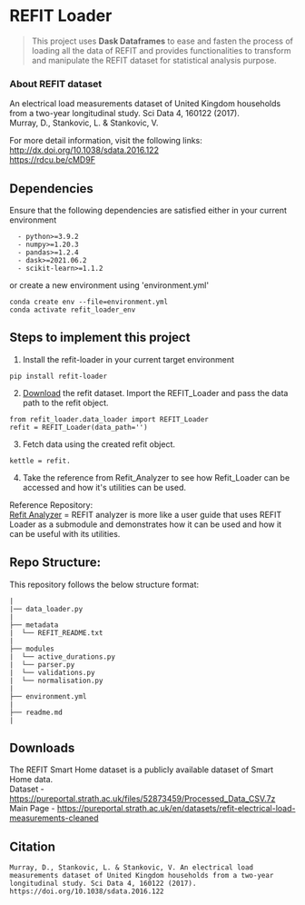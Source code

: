 # REFIT Loader
> This project uses **Dask Dataframes** to ease and fasten the process of loading all the data of REFIT and provides functionalities to transform and manipulate the REFIT dataset for statistical analysis purpose.


### About REFIT dataset
An electrical load measurements dataset of United Kingdom households from a two-year longitudinal study. Sci Data 4, 160122 (2017). <br />
Murray, D., Stankovic, L. & Stankovic, V.  <br />

For more detail information, visit the following links: <br />
http://dx.doi.org/10.1038/sdata.2016.122 <br />
https://rdcu.be/cMD9F <br />

## Dependencies
Ensure that the following dependencies are satisfied either in your current environment 
```  
  - python>=3.9.2
  - numpy>=1.20.3
  - pandas>=1.2.4
  - dask>=2021.06.2
  - scikit-learn>=1.1.2
```
or create a new environment using 'environment.yml'
```
conda create env --file=environment.yml
conda activate refit_loader_env
```


## Steps to implement this project
1) Install the refit-loader in your current target environment
```
pip install refit-loader
```

2) [Download](#downloads) the refit dataset. Import the REFIT_Loader and pass the data path to the refit object.
```
from refit_loader.data_loader import REFIT_Loader
refit = REFIT_Loader(data_path='')
```
3) Fetch data using the created refit object.
```
kettle = refit.
```

4) Take the reference from Refit_Analyzer to see how Refit_Loader can be accessed and how it's utilities can be used.

Reference Repository: <br />
[Refit Analyzer](https://github.com/mahnoor-shahid/refit_analyzer) = REFIT analyzer is more like a user guide that uses REFIT Loader as a submodule and demonstrates how it can be used and how it can be useful with its utilities.


## Repo Structure:
This repository follows the below structure format:
```
|
|── data_loader.py
|
├── metadata
|  └── REFIT_README.txt
|
├── modules
|  └── active_durations.py
|  └── parser.py
|  └── validations.py
|  └── normalisation.py
|
├── environment.yml
|
├── readme.md
|
```

## Downloads
The REFIT Smart Home dataset is a publicly available dataset of Smart Home data. <br />
Dataset - https://pureportal.strath.ac.uk/files/52873459/Processed_Data_CSV.7z <br />
Main Page - https://pureportal.strath.ac.uk/en/datasets/refit-electrical-load-measurements-cleaned

## Citation
```
Murray, D., Stankovic, L. & Stankovic, V. An electrical load measurements dataset of United Kingdom households from a two-year longitudinal study. Sci Data 4, 160122 (2017). https://doi.org/10.1038/sdata.2016.122
```

